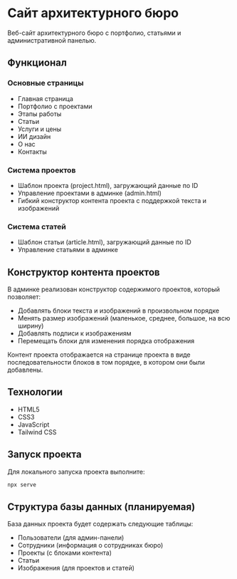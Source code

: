 # Сайт архитектурного бюро

Веб-сайт архитектурного бюро с портфолио, статьями и административной панелью.

## Функционал

### Основные страницы
- Главная страница
- Портфолио с проектами
- Этапы работы
- Статьи
- Услуги и цены
- ИИ дизайн
- О нас
- Контакты

### Система проектов
- Шаблон проекта (project.html), загружающий данные по ID
- Управление проектами в админке (admin.html)
- Гибкий конструктор контента проекта с поддержкой текста и изображений

### Система статей
- Шаблон статьи (article.html), загружающий данные по ID
- Управление статьями в админке

## Конструктор контента проектов

В админке реализован конструктор содержимого проектов, который позволяет:
- Добавлять блоки текста и изображений в произвольном порядке
- Менять размер изображений (маленькое, среднее, большое, на всю ширину)
- Добавлять подписи к изображениям
- Перемещать блоки для изменения порядка отображения

Контент проекта отображается на странице проекта в виде последовательности блоков в том порядке, в котором они были добавлены.

## Технологии
- HTML5
- CSS3
- JavaScript
- Tailwind CSS

## Запуск проекта

Для локального запуска проекта выполните:

```bash
npx serve
```

## Структура базы данных (планируемая)

База данных проекта будет содержать следующие таблицы:
- Пользователи (для админ-панели)
- Сотрудники (информация о сотрудниках бюро)
- Проекты (с блоками контента)
- Статьи
- Изображения (для проектов и статей) 